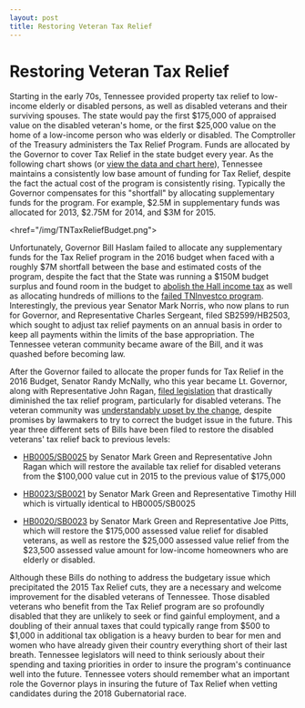 ```yaml
---
layout: post
title: Restoring Veteran Tax Relief
---
```


# Restoring Veteran Tax Relief

Starting in the early 70s, Tennessee provided property tax relief to low-income elderly or disabled persons, as well as disabled veterans and their surviving spouses. The state would pay the first $175,000 of appraised value on the disabled veteran's home, or the first $25,000 value on the home of a low-income person who was elderly or disabled. The Comptroller of the Treasury administers the Tax Relief Program. Funds are allocated by the Governor to cover Tax Relief in the state budget every year. As the following chart shows (or [view the data and chart here](https://docs.google.com/spreadsheets/d/14kV80aKN1jvUmlUMz_ZlJoGIy_9Tr2OKL-Br0IXKKZc/edit?usp=sharing)), Tennessee maintains a consistently low base amount of funding for Tax Relief, despite the fact the actual cost of the program is consistently rising. Typically the Governor compensates for this "shortfall" by allocating supplementary funds for the program. For example, $2.5M in supplementary funds was allocated for 2013, $2.75M for 2014, and $3M for 2015.

<href="/img/TNTaxReliefBudget.png">

Unfortunately, Governor Bill Haslam failed to allocate any supplementary funds for the Tax Relief program in the 2016 budget when faced with a roughly $7M shortfall between the base and estimated costs of the program, despite the fact that the State was running a $150M budget surplus and found room in the budget to [abolish the Hall income tax](https://www.memphisdailynews.com/news/2016/may/12/haves-have-nots-get-varied-tax-relief/) as well as allocating hundreds of millions to the [failed TNInvestco program](http://www.timesfreepress.com/news/business/aroundregion/story/2012/nov/14/1114c-auditors-blast-200-million-tninvestco/92843/). Interestingly, the previous year Senator Mark Norris, who now plans to run for Governor, and Representative Charles Sergeant, filed SB2599/HB2503, which sought to adjust tax relief payments on an annual basis in order to keep all payments within the limits of the base appropriation. The Tennessee veteran community became aware of the Bill, and it was quashed before becoming law.

After the Governor failed to allocate the proper funds for Tax Relief in the 2016 Budget, Senator Randy McNally, who this year became Lt. Governor, along with Representative John Ragan, [filed legislation](http://wapp.capitol.tn.gov/apps/BillInfo/default.aspx?BillNumber=SB1336&ga=109) that drastically diminished the tax relief program, particularly for disabled veterans. The veteran community was [understandably upset by the change](http://www.timesfreepress.com/news/local/story/2015/jun/29/veterans-angry-over-loss-tax-benefit/311996/), despite promises by lawmakers to try to correct the budget issue in the future. This year three different sets of Bills have been filed to restore the disabled veterans' tax relief back to previous levels: 

* [HB0005/SB0025](http://wapp.capitol.tn.gov/apps/BillInfo/Default.aspx?BillNumber=HB0005&GA=110) by Senator Mark Green and Representative John Ragan which will restore the available tax relief for disabled veterans from the $100,000 value cut in 2015 to the previous value of $175,000

* [HB0023/SB0021](http://wapp.capitol.tn.gov/apps/BillInfo/default.aspx?BillNumber=HB0023&GA=110) by Senator Mark Green and Representative Timothy Hill which is virtually identical to HB0005/SB0025

* [HB0020/SB0023](http://wapp.capitol.tn.gov/apps/BillInfo/default.aspx?BillNumber=HB0020&GA=110) by Senator Mark Green and Representative Joe Pitts, which will restore the $175,000 assessed value relief for disabled veterans, as well as restore the $25,000 assessed value relief from the $23,500 assessed value amount for low-income homeowners who are elderly or disabled.

Although these Bills do nothing to address the budgetary issue which precipitated the 2015 Tax Relief cuts, they are a necessary and welcome improvement for the disabled veterans of Tennessee. Those disabled veterans who benefit from the Tax Relief program are so profoundly disabled that they are unlikely to seek or find gainful employment, and a doubling of their annual taxes that could typically range from $500 to $1,000 in additional tax obligation is a heavy burden to bear for men and women who have already given their country everything short of their last breath. Tennessee legislators will need to think seriously about their spending and taxing priorities in order to insure the program's continuance well into the future. Tennessee voters should remember what an important role the Governor plays in insuring the future of Tax Relief when vetting candidates during the 2018 Gubernatorial race. 


